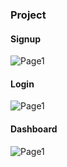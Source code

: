 ### Project 

#### Signup 
![Page1](https://raw.githubusercontent.com/Siddharth-2954/Employee-Management-System/master/assets/signup.jpg)

#### Login
![Page1](https://raw.githubusercontent.com/Siddharth-2954/Employee-Management-System/master/assets/login.jpg)

#### Dashboard
![Page1](https://raw.githubusercontent.com/Siddharth-2954/Employee-Management-System/master/assets/dashboard.jpg)
